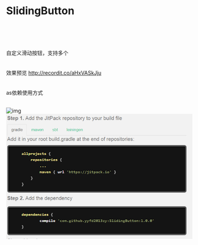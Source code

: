 # SlidingButton<br><br><br>
自定义滑动按钮，支持多个<br><br><br>
效果预览  http://recordit.co/aHxVASkJju<br><br><br>
as依赖使用方式<br><br>

 ![img](https://github.com/yyfd2013zy/SlidingButton/blob/master/app/src/main/res/drawable/read.png)
 ![img](https://github.com/yyfd2013zy/SlidingButton/blob/master/app/src/main/res/drawable/read_first.png)
